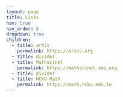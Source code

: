 ```yaml
---
layout: page
title: Links
nav: true
nav_order: 8
dropdown: true
children:
  - title: arXiv
    permalink: https://arxiv.org
  - title: divider
  - title: Mathscinet
    permalink: https://mathscinet.ams.org
  - title: divider
  - title: NCKU Math
    permalink: https://math.ncku.edu.tw
---
```

